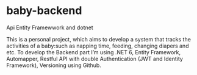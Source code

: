 # baby-backend
Api Entity Framewwork and dotnet


This is a personal project, which aims to develop a system that tracks the activities of a baby:such as napping time, feeding, changing diapers and etc.
To develop the Backend part I’m using .NET 6, Entity Framework, Automapper, Restful API with double Authentication (JWT and Identity Framework), 
Versioning using Github.


